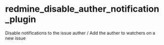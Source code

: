 # redmine_disable_auther_notification_plugin
Disable notifications to the issue auther / Add the auther to watchers on a new issue
